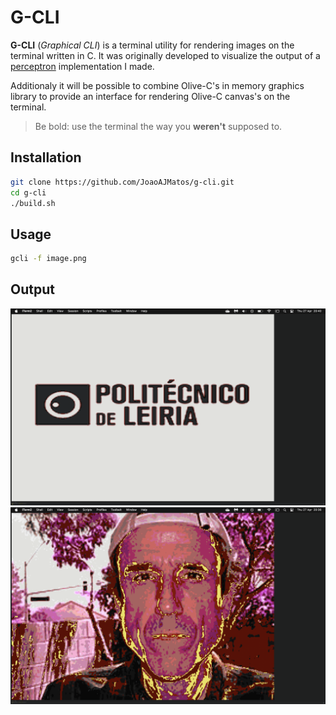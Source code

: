 # G-CLI

**G-CLI** (_Graphical CLI_) is a terminal utility for rendering images on the terminal written in C. It was originally developed to visualize the output of a [perceptron](https://en.wikipedia.org/wiki/Perceptron) implementation I made.

Additionaly it will be possible to combine Olive-C's in memory graphics library to provide an interface for rendering Olive-C canvas's on the terminal.

> Be bold: use the terminal the way you **weren't** supposed to.

## Installation

```bash
git clone https://github.com/JoaoAJMatos/g-cli.git
cd g-cli
./build.sh
```

## Usage

```bash
gcli -f image.png
```

## Output

![ipl](.github/ipl.png)
![terrydavis](.github/terry.png)